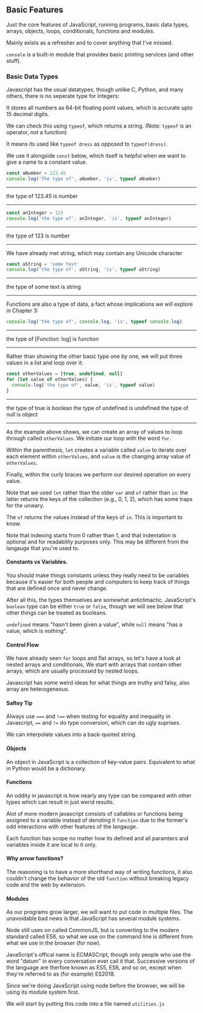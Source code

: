 ## **Basic Features**

Just the core features of JavaScript, running programs, basic data types, arrays, objects, loops, conditionals, functions and modules.

Mainly exists as a refresher and to cover anything that I've missed.

`console` is a built-in module that provides basic printing services (and other stuff).

### **Basic Data Types**

Javascript has the usual datatypes, though unlike C, Python, and many others, there is no seperate type for integers:

It stores all numbers as 64-bit floating point values, which is accurate upto 15 decimal digits.

We can check this using `typeof`, which returns a string. (Note: `typeof` is an operator, _not_ a function)

It means its used like `typeof dress` as opposed to `typeof(dress)`.

We use it alongside `const` below, which itself is helpful when we want to give a name to a constant value.

```javascript
const aNumber = 123.45
console.log('The type of', aNumber, 'is', typeof aNumber)
```

<hr/>
the type of 123.45 is number
<hr/>

```javascript
const anInteger = 123
console.log('the type of', anInteger, 'is', typeof anInteger)
```

<hr/>
the type of 123 is number
<hr/>

We have already met string, which may contain any Unicode character

```javascript
const aString = 'some text'
console.log('the type of', aString, 'is', typeof aString)
```

<hr/>
the type of some text is string
<hr/>

Functions are also a type of data, a fact whose implications we will explore in Chapter 3:

```javascript
console.log('the type of', console.log, 'is', typeof console.log)
```

<hr/>
the type of [Function: log] is function
<hr/>

Rather than showing the other basic type one by one, we will put three values in a list and loop over it:

```javascript
const otherValues = [true, undefined, null]
for (let value of otherValues) {
  console.log('the type of', value, 'is', typeof value)
}
```

<hr/>
the type of true is boolean
the type of undefined is undefined
the type of null is object
<hr/>

As the example above shows, we can create an array of values to loop through called `otherValues`. We initiate our loop with the word `for`.

Within the parenthesis, `let` creates a variable called `value` to iterate over each element within `otherValues`, and `value` is the changing array value of `otherValues`.

Finally, within the curly braces we perform our desired operation on every value.

Note that we used `let` rather than the older `var` and `of` rather than `in`: the latter returns the keys of the collection (e.g., 0, 1, 2), which has some traps for the unwary.

The `of` returns the values instead of the keys of `in`. This is important to know.

Note that indexing starts from 0 rather than 1, and that indentation is optional and for readability purposes only. This may be different from the langauge that you're used to.

#### Constants vs Variables.

You should make things constants unless they really need to be variables because it's easier for both people and computers to keep track of things that are defined once and never change.

After all this, the types themselves are somewhat anticlimactic. JavaScript's `boolean` type can be either `true` or `false`, though we will see below that other things can be treated as booleans.

`undefined` means "hasn't been given a value", while `null` means "has a value, which is nothing".

#### **Control Flow**

We have already seen `for` loops and flat arrays, so let's have a look at nested arrays and conditionals, We start with arrays that contain other arrays, which are usually processed by nested loops.

Javascript has some weird ideas for what things are truthy and falsy, also array are heterogeneous.

#### Saftey Tip

Always use `===` and `!==` when testing for equality and inequality in Javascript, `==` and `!=` do type conversion, which can do ugly suprises.

We can interpolate values into a back-quoted string.

#### **Objects**

An object in JavaScript is a collection of key-value pairs. Equivalent to what in Python would be a dictionary.

#### **Functions**

An oddity in javascript is how nearly any type can be compared with other types which can result in just werid results.

Alot of more modern javascript consists of callables or functions being assigned to a variable instead of denoting it `function` due to the former's odd interactions with other features of the langauge.

Each function has scope no matter how its defined and all paramters and variables inside it are local to it only.

#### Why arrow functions?

The reasoning is to have a more shorthand way of writing functions, it also couldn't change the behavior of the old `function` without breaking legacy code and the web by extension.

#### **Modules**

As our programs grow larger, we will want to put code in multiple files. The unavoidable bad news is that JavaScript has several module systems.

Node still uses on called CommonJS, but is converting to the modern standard called ES6, so what we use on the command line is different from what we use in the browser (for now).

JavaScript's offical name is ECMASCript, though only people who use the word "datum" in every conversation ever call it that. Successive versions of the language are therfore known as ES5, ES6, and so on, except when they're referred to as (for example) ES2018.

Since we're doing JavaScript using node before the browser, we will be using its module system first.

We will start by putting this code into a file named `utilities.js`
